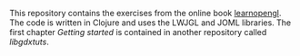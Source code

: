 This repository contains the exercises from the online book [learnopengl](https://learnopengl.com). The code is written in Clojure and uses the LWJGL and JOML libraries.
The first chapter _Getting started_ is contained in another repository called _libgdxtuts_.
